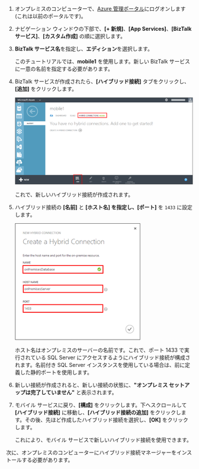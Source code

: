 
1. オンプレミスのコンピューターで、[Azure 管理ポータル](http://manager.windowsazure.com)にログオンします (これは以前のポータルです)。

2. ナビゲーション ウィンドウの下部で、**[+ 新規]**、**[App Services]**、**[BizTalk サービス]**、**[カスタム作成]** の順に選択します。

3. **BizTalk サービス名**を指定し、**エディション**を選択します。

	このチュートリアルでは、**mobile1** を使用します。新しい BizTalk サービスに一意の名前を指定する必要があります。

4. BizTalk サービスが作成されたら、**[ハイブリッド接続]** タブをクリックし、**[追加]** をクリックします。

	![Add Hybrid Connection](./media/hybrid-connections-create-new/3.png)

	これで、新しいハイブリッド接続が作成されます。

5. ハイブリッド接続の **[名前]** と **[ホスト名] **を指定し、**[ポート]** を `1433` に設定します。
  
	![Configure Hybrid Connection](./media/hybrid-connections-create-new/4.png)

	ホスト名はオンプレミスのサーバーの名前です。これで、ポート 1433 で実行されている SQL Server にアクセスするようにハイブリッド接続が構成されます。名前付き SQL Server インスタンスを使用している場合は、前に定義した静的ポートを使用します。

6. 新しい接続が作成されると、新しい接続の状態に、**"オンプレミス セットアップは完了していません"** と表示されます。

7. モバイル サービスに戻り、**[構成]** をクリックします。下へスクロールして **[ハイブリッド接続]** に移動し、**[ハイブリッド接続の追加]** をクリックします。その後、先ほど作成したハイブリッド接続を選択し、**[OK]** をクリックします。

    これにより、モバイル サービスで新しいハイブリッド接続を使用できます。

次に、オンプレミスのコンピューターにハイブリッド接続マネージャーをインストールする必要があります。

<!---HONumber=August15_HO6-->